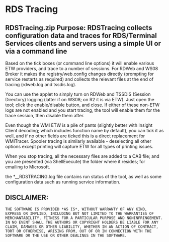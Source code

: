 # RDS Tracing

## RDSTracing.zip Purpose: RDSTracing collects configuration data and traces for RDS/Terminal Services clients and servers using a simple UI or via a command line

Based on the tick boxes (or command line options) it will enable various ETW providers, and trace to a number of sessions. For RDWeb and WS08 Broker it makes the registry/web.config changes directly (prompting for service restarts as required) and collects the relevant files at the end of tracing (rdweb.log and tssdis.log).

You can use the applet to simply turn on RDWeb and TSSDIS (Session Directory) logging (latter if on WS08; on R2 it is via ETW). Just open the tool; click the enable/disable button, and close. If either of these non-ETW logs are not enabled and you start tracing, the tool will enable them for the trace session, then disable them after.

Even though the WMI ETW is a pile of pants (slightly better with Insight Client decoding; which includes function name by default), you can tick it as well, and if no other fields are ticked this is a direct replacement for WMITracer. Spooler tracing is similarly available - deselecting all other options except printing will capture ETW for all types of printing issues.

When you stop tracing, all the necessary files are added to a CAB file; and you are presented (via ShellExecute) the folder where it resides; for emailing to Microsoft.

the *__RDSTRACING.log file contains run status of the tool, as well as some configuration data such as running service information.


## DISCLAIMER:
    THE SOFTWARE IS PROVIDED *AS IS*, WITHOUT WARRANTY OF ANY KIND, EXPRESS OR IMPLIED, INCLUDING BUT NOT LIMITED TO THE WARRANTIES OF MERCHANTABILITY, FITNESS FOR A PARTICULAR PURPOSE AND NONINFRINGEMENT. 
    IN NO EVENT SHALL THE AUTHORS OR COPYRIGHT HOLDERS BE LIABLE FOR ANY CLAIM, DAMAGES OR OTHER LIABILITY, WHETHER IN AN ACTION OF CONTRACT, TORT OR OTHERWISE, ARISING FROM, OUT OF OR IN CONNECTION WITH THE SOFTWARE OR THE USE OR OTHER DEALINGS IN THE SOFTWARE.
